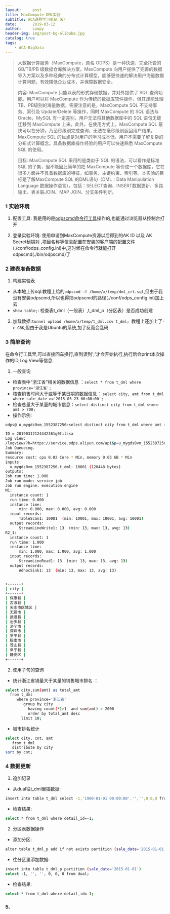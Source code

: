 ```yaml
---
layout:     post
title: MaxCompute DML实验
subtitle: ACA课程学习笔记（6）
date:       2019-03-12
author:     Loopy
header-img: img/post-bg-alibaba.jpg
catalog: true
tags:
    - ACA-BigData
---
```


> 大数据计算服务（MaxCompute，原名 ODPS）是一种快速、完全托管的 GB/TB/PB 级数据仓库解决方案。MaxCompute 向用户提供了完善的数据导入方案以及多种经典的分布式计算模型，能够更快速的解决用户海量数据计算问题，有效降低企业成本，并保障数据安全。
>
> 内容: MaxCompute 只能以表的形式存储数据，并对外提供了 SQL 查询功能。用户可以将 MaxCompute 作为传统的数据库软件操作，但其却能处理TB、PB级别的海量数据。需要注意的是，MaxCompute SQL 不支持事务、索引及 Update/Delete 等操作，同时 MaxCompute 的 SQL 语法与 Oracle，MySQL 有一定差别，用户无法将其他数据库中的 SQL 语句无缝迁移到 MaxCompute 上来。此外，在使用方式上，MaxCompute SQL 最快可以在分钟，乃至秒级别完成查询，无法在毫秒级别返回用户结果。MaxCompute SQL 的优点是对用户的学习成本低，用户不需要了解复杂的分布式计算概念。具备数据库操作经验的用户可以快速熟悉 MaxCompute SQL 的使用。
>
>目标: MaxCompute SQL 采用的是类似于 SQL 的语法，可以看作是标准 SQL 的子集，但不能因此简单的把 MaxCompute 等价成一个数据库，它在很多方面并不具备数据库的特征，如事务、主键约束、索引等。本实验的目标是了解MaxCompute SQL 的DML语句（DML：Data Manipulation Language 数据操作语言），包括：SELECT查询、INSERT数据更新、多路输出、表关联JOIN、MAP JOIN、分支条件判断。

### 1 实验环境

1. 配置工具: 我是用的是[odpscmd命令行工具](http://repo.aliyun.com/odpscmd/?spm=a2c4g.11186623.2.17.2f9c5c23rsSTEm)操作的,也能通过浏览器从控制台打开

2. 登录实验环境: 使用申请到MaxCompute资源以后得到的AK ID 以及 AK Secret秘钥对 ,项目名称等信息配置在安装的客户端的配置文件(./conf/odps_config.ini)中,这时候在命令行就能打开odpscmd(./bin/odpscmd)了

### 2 建表准备数据

1. 构建实验表
  - 从本地上传sql:教程上给的```odpscmd –f /home/x/temp/dml_crt.sql```,但由于我没有安装odpscmd,所以也得把odpscmd的路径(./conf/odps_config.ini)加上去
  - ```show table;```: 检查表t_dml（一般表）,t_dml_p（分区表）是否成功创建

2. 加载数据:```tunnel upload /home/x/temp/t_dml.csv t_dml; ```教程上还加上了```-c GBK```,但由于我是Ubuntu的系统,加了反而会乱码

### 3 简单查询

在命令行工具里,可以直接回车换行,直到读到';'才会开始执行,执行后会print本次操作的ID,Log View等信息.

1. 一般查询
  - 检查表中“浙江省”相关的数据信息 ：```select * from t_dml where province='浙江省';```
  - 核查销售时间大于或等于某日期的数据信息： ```select city, amt from t_dml where sale_date >='2015-05-23 00:00:00';```
  - 检查总量大于某量的城市信息：```select distinct city from t_dml where amt > 700;```
  - 操作示例:


  ``` sh
  odps@ u_mygds0vm_1552387256>select distinct city from t_dml where amt > 800;

  ID = 20190312124442361g0tilssa
  Log view:
  /logview/?h=https://service.odps.aliyun.com/api&p=u_mygds0vm_1552387256&i=20190312124442361g0tilssa&token=SDRkOE1aWTBscGw0VkRRUUx5cWZDbUdUL2c4PSxPRFBTX09CTzpwNF8yMDA2Mzc1NTIzODcyNTU4NzMsMTU1Mjk5OTQ4Myx7IlN0YXRlbWVudCI6W3siQWN0aW9uIjpbIm9kcHM6UmVhZCJdLCJFZmZlY3QiOiJBbGxvdyIsIlJlc291cmNlIjpbImFjczpvZHBzOio6cHJvamVjdHMvdV9teWdkczB2bV8xNTUyMzg3MjU2L2luc3RhbmNlcy8yMDE5MDMxMjEyNDQ0MjM2MWcwdGlsc3NhIl19XSwiVmVyc2lvbiI6IjEifQ==
  Job Queueing.
  Summary:
  resource cost: cpu 0.02 Core * Min, memory 0.03 GB * Min
  inputs:
  	u_mygds0vm_1552387256.t_dml: 10001 (120448 bytes)
  outputs:
  Job run time: 1.000
  Job run mode: service job
  Job run engine: execution engine
  M1:
  	instance count: 1
  	run time: 0.000
  	instance time:
  		min: 0.000, max: 0.000, avg: 0.000
  	input records:
  		TableScan1: 10001  (min: 10001, max: 10001, avg: 10001)
  	output records:
  		StreamLineWrite1: 13  (min: 13, max: 13, avg: 13)
  R2_1:
  	instance count: 1
  	run time: 1.000
  	instance time:
  		min: 1.000, max: 1.000, avg: 1.000
  	input records:
  		StreamLineRead1: 13  (min: 13, max: 13, avg: 13)
  	output records:
  		AdhocSink1: 13  (min: 13, max: 13, avg: 13)


  +------+
  | city |
  +------+
  | 保康县 |
  | 古浪县 |
  | 天水市区城区 |
  | 无锡市 |
  | 武进县 |
  | 治多县 |
  | 济宁市 |
  | 深圳市 |
  | 罗平县 |
  | 胶南市 |
  | 苍山县 |
  | 阜宁县 |
  | 静安区 |
  +------+
```

2. 使用子句的查询
  - 统计浙江省销量大于某量的销售城市排名 ：
  ``` sh
  select city,sum(amt) as total_amt
    from t_dml
       where province='浙江省'
          group by city
            having count(*)>1  and sum(amt) > 2000
            order by total_amt desc
         limit 10;   
```
  - 城市排名统计
  ``` sh
  select city, cnt, amt
     from t_dml
     distribute by city
  sort by cnt;
```

### 4 数据更新
1. 追加记录
  - 从dual往t_dml里插数据:
  ``` sh
  insert into table t_dml select -1,'1900-01-01 00:00:00','','',0,0,0 from dual;
  ```
  - 检查结果:
  ``` sh
  select * from t_dml where detail_id=-1;
  ```

2. 分区表数据操作
  - 添加分区:
  ``` sh
  alter table t_dml_p add if not exists partition (sale_date='2015-01-01');
  ```
  - 往分区里添加数据:
  ```sh
  insert into table t_dml_p partition (sale_date='2015-01-01')
  select -1, '', '', 0, 0, 0 from dual;
  ```
  - 检查结果:
  ```sh
  select * from t_dml where detail_id=-1;
  ```

### 5.
